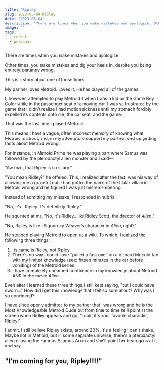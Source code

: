 ```yaml
---
title: 'Ripley'
slug: 2023-05-04-Ripley
date: '2023-05-04'
description: 'There are times when you make mistakes and apologize. Other times, you make mistakes and dig your heels in, despite you being entirely, blatantly wrong.'
image: ''
tags:
  - cohost
  - personal
---
```


There are times when you make mistakes and apologize.

Other times, you make mistakes and dig your heels in, despite you being entirely, blatantly wrong.

This is a story about one of those times.

My partner loves Metroid. Loves it. He has played all of the games.

I, however, attempted to play Metroid II when I was a kid on the Game Boy Color while in the passenger seat of a moving car. I was so frustrated by the game that I didn't realize I had motion sickness until my stomach forcibly expelled its contents onto me, the car seat, and the game.

That was the last time I played Metroid.

This means I have a vague, often incorrect memory of knowing what Metroid is about, and, in my attempts to support my partner, end up getting facts about Metroid wrong.

For instance, in Metroid Prime he was playing a part where Samus was followed by the pterodactyl alien monster and I said—

"Aw man, that Ripley is so scary."

"You mean Ridley?" he offered. This, I realized after the fact, was his way of allowing me a graceful out. I had gotten the name of the titular villain in Metroid wrong and he figured I was just misremembering.

Instead of admitting my mistake, I responded in hubris.

"No, it's...Ripley. It's definitely Ripley."

He squinted at me. "No, it's Ridley...like Ridley Scott, the director of _Alien_."

"No, Ripley is like...Sigourney Weaver's character in _Alien_, right?"

He stopped playing Metroid to open up a wiki. To which, I realized the following three things:

1. Its name is Ridley, not Ripley.
2. There's no way I could have "pulled a fast one" on a diehard Metroid fan with my limited knowledge (see: fifteen minutes in the car before vomiting) of the Metroid series
3. I have completely unearned confidence in my knowledge about Metroid AND in the movie _Alien_

Even after I learned these three things, I still kept saying, "but I could have sworn..." How did I get this knowledge that I felt so sure about? Why was I so convinced?

I have since openly admitted to my partner that I was wrong and he is the Most Knowledgeable Metroid Dude but from time to time he'll point at the screen when Ridley appears and go, "Look, it's your favorite character, Ripley!"

I admit, I still believe Ripley exists, around 20%. It's a feeling I can't shake. Maybe not in Metroid, but in some separate universe, there's a pterodactyl alien chasing the Famous Seamus Arran and she'll point her bean guns at it and say,

## "I'm coming for you, Ripley!!!!"
